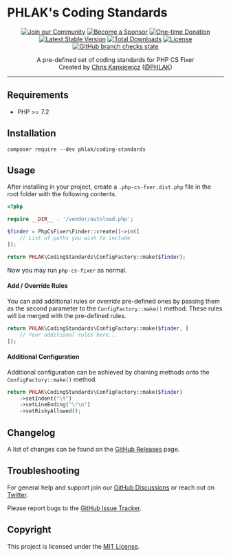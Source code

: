 PHLAK's Coding Standards
========================

<p align="center">
    <a href="https://github.com/PHLAK/CodingStandards/discussions"><img src="https://img.shields.io/badge/Join_the-Community-7b16ff.svg?style=for-the-badge" alt="Join our Community"></a>
    <a href="https://github.com/users/PHLAK/sponsorship"><img src="https://img.shields.io/badge/Become_a-Sponsor-cc4195.svg?style=for-the-badge" alt="Become a Sponsor"></a>
    <a href="https://paypal.me/ChrisKankiewicz"><img src="https://img.shields.io/badge/Make_a-Donation-006bb6.svg?style=for-the-badge" alt="One-time Donation"></a>
    <br>
    <a href="https://packagist.org/packages/phlak/coding-standards"><img src="https://img.shields.io/packagist/v/phlak/coding-standards.svg?style=flat-square" alt="Latest Stable Version"></a>
    <a href="https://packagist.org/packages/phlak/coding-standards"><img src="https://img.shields.io/packagist/dt/phlak/coding-standards.svg?style=flat-square" alt="Total Downloads"></a>
    <a href="https://packagist.org/packages/phlak/coding-standards"><img src="https://img.shields.io/packagist/l/phlak/coding-standards.svg?style=flat-square" alt="License"></a>
    <a href="https://github.com/PHLAK/CodingStandards/actions"><img src="https://img.shields.io/github/checks-status/PHLAK/CodingStandards/master?style=flat-square" alt="GitHub branch checks state"></a>
</p>

<p align="center">
    A pre-defined set of coding standards for PHP CS Fixer
    <br>
    Created by <a href="https://www.ChrisKankiewicz.com">Chris Kankiewicz</a> (<a href="https://twitter.com/PHLAK">@PHLAK</a>)
</p>

---

Requirements
------------

  - PHP >= 7.2

Installation
------------

    composer require --dev phlak/coding-standards

Usage
-----

After installing in your project, create a `.php-cs-fxer.dist.php` file in the root folder with the following contents.

```php
<?php

require __DIR__ . '/vendor/autoload.php';

$finder = PhpCsFixer\Finder::create()->in([
    // List of paths you wish to include
]);

return PHLAK\CodingStandards\ConfigFactory::make($finder);
```

Now you may run `php-cs-fixer` as normal.

#### Add / Override Rules

You can add additional rules or override pre-defined ones by passing them as the second parameter to the `ConfigFactory::make()` method. These rules will be merged with the pre-defined rules.

```php
return PHLAK\CodingStandards\ConfigFactory::make($finder, [
    // Your additional rules here...
]);
```

#### Additional Configuration

Additional configuration can be achieved by chaining methods onto the `ConfigFactory::make()` method.

```php
return PHLAK\CodingStandards\ConfigFactory::make($finder)
    ->setIndent("\t")
    ->setLineEnding("\r\n")
    ->setRiskyAllowed();
```

Changelog
---------

A list of changes can be found on the [GitHub Releases](https://github.com/PHLAK/CodingStandards/releases) page.

Troubleshooting
---------------

For general help and support join our [GitHub Discussions](https://github.com/PHLAK/CodingStandards/discussions) or reach out on [Twitter](https://twitter.com/PHLAK).

Please report bugs to the [GitHub Issue Tracker](https://github.com/PHLAK/CodingStandards/issues).

Copyright
---------

This project is licensed under the [MIT License](https://github.com/PHLAK/CodingStandards/blob/master/LICENSE).
